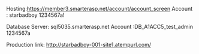 Hosting:https://member3.smarterasp.net/account/account_screen
Account : starbadboy 1234567a!

Database Server: sql5035.smarterasp.net
Account :DB_A1ACC5_test_admin 1234567a




Production link:
http://starbadboy-001-site1.atempurl.com/

